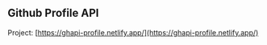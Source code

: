 ## Github Profile API

Project: [https://ghapi-profile.netlify.app/](https://ghapi-profile.netlify.app/)
